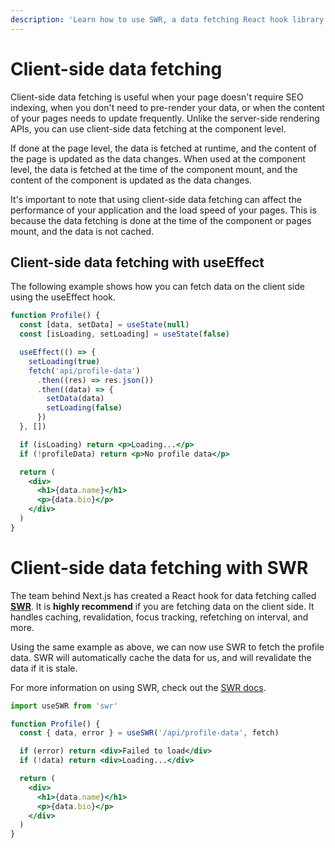 ```yaml
---
description: 'Learn how to use SWR, a data fetching React hook library that handles caching, revalidation, focus tracking, refetching on interval and more.'
---
```


# Client-side data fetching

Client-side data fetching is useful when your page doesn't require SEO indexing, when you don't need to pre-render your data, or when the content of your pages needs to update frequently. Unlike the server-side rendering APIs, you can use client-side data fetching at the component level.

If done at the page level, the data is fetched at runtime, and the content of the page is updated as the data changes. When used at the component level, the data is fetched at the time of the component mount, and the content of the component is updated as the data changes.

It's important to note that using client-side data fetching can affect the performance of your application and the load speed of your pages. This is because the data fetching is done at the time of the component or pages mount, and the data is not cached.

## Client-side data fetching with useEffect

The following example shows how you can fetch data on the client side using the useEffect hook.

```jsx
function Profile() {
  const [data, setData] = useState(null)
  const [isLoading, setLoading] = useState(false)

  useEffect(() => {
    setLoading(true)
    fetch('api/profile-data')
      .then((res) => res.json())
      .then((data) => {
        setData(data)
        setLoading(false)
      })
  }, [])

  if (isLoading) return <p>Loading...</p>
  if (!profileData) return <p>No profile data</p>

  return (
    <div>
      <h1>{data.name}</h1>
      <p>{data.bio}</p>
    </div>
  )
}
```

# Client-side data fetching with SWR

The team behind Next.js has created a React hook for data fetching called [**SWR**](https://swr.vercel.app/). It is **highly recommend** if you are fetching data on the client side. It handles caching, revalidation, focus tracking, refetching on interval, and more.

Using the same example as above, we can now use SWR to fetch the profile data. SWR will automatically cache the data for us, and will revalidate the data if it is stale.

For more information on using SWR, check out the [SWR docs](https://swr.vercel.app/docs).

```jsx
import useSWR from 'swr'

function Profile() {
  const { data, error } = useSWR('/api/profile-data', fetch)

  if (error) return <div>Failed to load</div>
  if (!data) return <div>Loading...</div>

  return (
    <div>
      <h1>{data.name}</h1>
      <p>{data.bio}</p>
    </div>
  )
}
```
